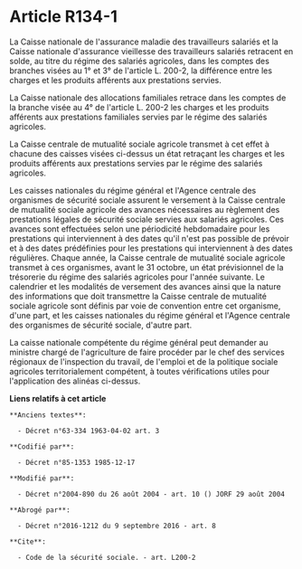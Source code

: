 # Article R134-1

La Caisse nationale de l'assurance maladie des travailleurs salariés et la Caisse nationale d'assurance vieillesse des
travailleurs salariés retracent en solde, au titre du régime des salariés agricoles, dans les comptes des branches visées au
1° et 3° de l'article L. 200-2, la différence entre les charges et les produits afférents aux prestations servies.

La Caisse nationale des allocations familiales retrace dans les comptes de la branche visée au 4° de l'article L. 200-2 les
charges et les produits afférents aux prestations familiales servies par le régime des salariés agricoles.

La Caisse centrale de mutualité sociale agricole transmet à cet effet à chacune des caisses visées ci-dessus un état
retraçant les charges et les produits afférents aux prestations servies par le régime des salariés agricoles.

Les caisses nationales du régime général et l'Agence centrale des organismes de sécurité sociale assurent le versement à la
Caisse centrale de mutualité sociale agricole des avances nécessaires au règlement des prestations légales de sécurité
sociale servies aux salariés agricoles. Ces avances sont effectuées selon une périodicité hebdomadaire pour les prestations
qui interviennent à des dates qu'il n'est pas possible de prévoir et à des dates prédéfinies pour les prestations qui
interviennent à des dates régulières. Chaque année, la Caisse centrale de mutualité sociale agricole transmet à ces
organismes, avant le 31 octobre, un état prévisionnel de la trésorerie du régime des salariés agricoles pour l'année
suivante. Le calendrier et les modalités de versement des avances ainsi que la nature des informations que doit transmettre
la Caisse centrale de mutualité sociale agricole sont définis par voie de convention entre cet organisme, d'une part, et les
caisses nationales du régime général et l'Agence centrale des organismes de sécurité sociale, d'autre part.

La caisse nationale compétente du régime général peut demander au ministre chargé de l'agriculture de faire procéder par le
chef des services régionaux de l'inspection du travail, de l'emploi et de la politique sociale agricoles territorialement
compétent, à toutes vérifications utiles pour l'application des alinéas ci-dessus.

**Liens relatifs à cet article**

	**Anciens textes**:

	  - Décret n°63-334 1963-04-02 art. 3

	**Codifié par**:

	  - Décret n°85-1353 1985-12-17

	**Modifié par**:

	  - Décret n°2004-890 du 26 août 2004 - art. 10 () JORF 29 août 2004

	**Abrogé par**:

	  - Décret n°2016-1212 du 9 septembre 2016 - art. 8

	**Cite**:

	  - Code de la sécurité sociale. - art. L200-2
